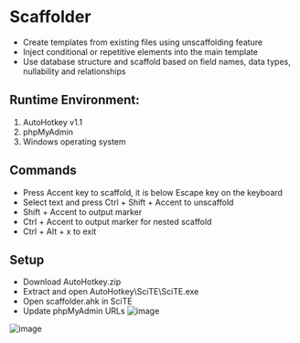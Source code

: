 # Scaffolder

- Create templates from existing files using unscaffolding feature
- Inject conditional or repetitive elements into the main template
- Use database structure and scaffold based on field names, data types, nullability and relationships

## Runtime Environment:

1. AutoHotkey v1.1
2. phpMyAdmin
3. Windows operating system


## Commands

- Press Accent key to scaffold, it is below Escape key on the keyboard
- Select text and press Ctrl + Shift + Accent to unscaffold
- Shift + Accent to output marker
- Ctrl + Accent to output marker for nested scaffold
- Ctrl + Alt + x to exit

## Setup

- Download AutoHotkey.zip
- Extract and open AutoHotkey\SciTE\SciTE.exe
- Open scaffolder.ahk in SciTE
- Update phpMyAdmin URLs
![image](https://user-images.githubusercontent.com/16064343/170838135-dd51c052-a5c6-457e-9cc5-225d77a8eb2c.png)

![image](https://user-images.githubusercontent.com/16064343/170838118-a684e53e-d41c-44ca-90c3-147529a15fe1.png)

